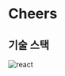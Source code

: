# Cheers

## 기술 스택
![react](https://img.shields.io/badge/-React%20Native-61DAFB?logo=react&logoColor=white&style=for-the-badge)
         
